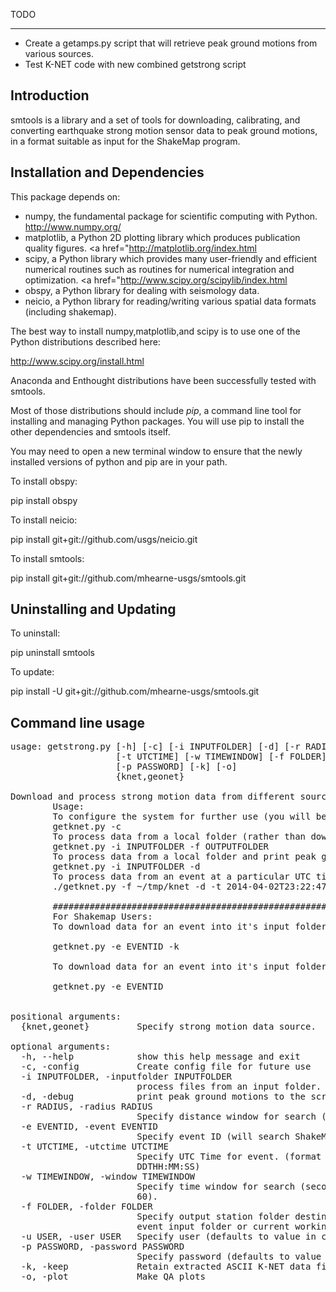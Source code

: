 TODO
____
 - Create a getamps.py script that will retrieve peak ground motions from various sources.
 - Test K-NET code with new combined getstrong script

Introduction
------------

smtools is a library and a set of tools for downloading, calibrating, and converting earthquake strong motion
sensor data to peak ground motions, in a format suitable as input for the ShakeMap program.

Installation and Dependencies
-----------------------------

This package depends on:
 * numpy, the fundamental package for scientific computing with Python. <a href="http://www.numpy.org/">http://www.numpy.org/</a>  
 * matplotlib, a Python 2D plotting library which produces publication quality figures. <a href="<a href="http://matplotlib.org/index.html">http://matplotlib.org/index.html</a>
 * scipy, a Python library which provides many user-friendly and efficient numerical routines such as routines for numerical integration and optimization. <a href="<a href="http://www.scipy.org/scipylib/index.html">http://www.scipy.org/scipylib/index.html</a>
 * obspy, a Python library for dealing with seismology data.
 * neicio, a Python library for reading/writing various spatial data formats (including shakemap). 

The best way to install numpy,matplotlib,and scipy is to use one of the Python distributions described here:

<a href="http://www.scipy.org/install.html">http://www.scipy.org/install.html</a>

Anaconda and Enthought distributions have been successfully tested with smtools.

Most of those distributions should include <em>pip</em>, a command line tool for installing and 
managing Python packages.  You will use pip to install the other dependencies and smtools itself.  
 
You may need to open a new terminal window to ensure that the newly installed versions of python and pip
are in your path.

To install obspy:

pip install obspy

To install neicio:

pip install git+git://github.com/usgs/neicio.git

To install smtools:

pip install git+git://github.com/mhearne-usgs/smtools.git

Uninstalling and Updating
-------------------------

To uninstall:

pip uninstall smtools

To update:

pip install -U git+git://github.com/mhearne-usgs/smtools.git

Command line usage
------------------

<pre>
usage: getstrong.py [-h] [-c] [-i INPUTFOLDER] [-d] [-r RADIUS] [-e EVENTID]
                    [-t UTCTIME] [-w TIMEWINDOW] [-f FOLDER] [-u USER]
                    [-p PASSWORD] [-k] [-o]
                    {knet,geonet}

Download and process strong motion data from different sources (NZ GeoNet, JP K-NET) into peak ground motion values, and output in an XML format.
        Usage:
        To configure the system for further use (you will be prompted for KNET username/password, and ShakeMap home):
        getknet.py -c
        To process data from a local folder (rather than downloading from K-NET):
        getknet.py -i INPUTFOLDER -f OUTPUTFOLDER
        To process data from a local folder and print peak ground motions to the screen:
        getknet.py -i INPUTFOLDER -d
        To process data from an event at a particular UTC time, with a 75 second search window:
        ./getknet.py -f ~/tmp/knet -d -t 2014-04-02T23:22:47 -k -w 60

        ###############################################################
        For Shakemap Users:
        To download data for an event into it's input folder, while retaining the raw data:
        
        getknet.py -e EVENTID -k
        
        To download data for an event into it's input folder, while deleting the raw data:
        
        getknet.py -e EVENTID
        

positional arguments:
  {knet,geonet}         Specify strong motion data source.

optional arguments:
  -h, --help            show this help message and exit
  -c, -config           Create config file for future use
  -i INPUTFOLDER, -inputfolder INPUTFOLDER
                        process files from an input folder.
  -d, -debug            print peak ground motions to the screen for debugging.
  -r RADIUS, -radius RADIUS
                        Specify distance window for search (seconds).
  -e EVENTID, -event EVENTID
                        Specify event ID (will search ShakeMap data directory.
  -t UTCTIME, -utctime UTCTIME
                        Specify UTC Time for event. (format YYYY-MM-
                        DDTHH:MM:SS)
  -w TIMEWINDOW, -window TIMEWINDOW
                        Specify time window for search (seconds) (default:
                        60).
  -f FOLDER, -folder FOLDER
                        Specify output station folder destination (defaults to
                        event input folder or current working directory)
  -u USER, -user USER   Specify user (defaults to value in config)
  -p PASSWORD, -password PASSWORD
                        Specify password (defaults to value in config)
  -k, -keep             Retain extracted ASCII K-NET data files
  -o, -plot             Make QA plots
</pre>

